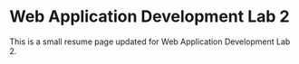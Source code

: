 <h1>
    Web Application Development Lab 2
</h1>

<p>
    This is a small resume page updated for Web Application Development Lab 2.
</p>
